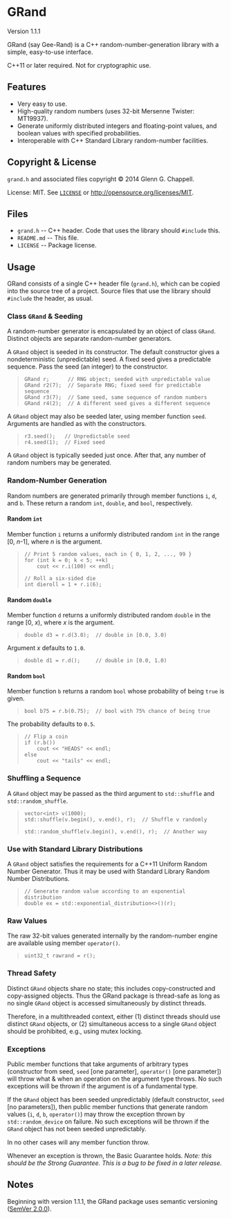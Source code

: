 GRand
=====

Version 1.1.1

GRand (say Gee-Rand) is a C++ random-number-generation library with a
simple, easy-to-use interface.

C++11 or later required. Not for cryptographic use.

Features
--------

* Very easy to use.
* High-quality random numbers (uses 32-bit Mersenne Twister: MT19937).
* Generate uniformly distributed integers and floating-point values, and
  boolean values with specified probabilities.
* Interoperable with C++ Standard Library random-number facilities.

Copyright & License
-------------------

`grand.h` and associated files copyright &copy; 2014 Glenn G. Chappell.

License: MIT. See [`LICENSE`](LICENSE) or
<http://opensource.org/licenses/MIT>.

Files
-----

* `grand.h` -- C++ header. Code that uses the library should `#include`
  this.
* `README.md` -- This file.
* `LICENSE` -- Package license.

Usage
-----

GRand consists of a single C++ header file (`grand.h`), which can be
copied into the source tree of a project. Source files that use the
library should `#include` the header, as usual.

### Class `GRand` & Seeding ###

A random-number generator is encapsulated by an object of class `GRand`.
Distinct objects are separate random-number generators.

A `GRand` object is seeded in its constructor. The default constructor
gives a nondeterministic (unpredictable) seed. A fixed seed gives a
predictable sequence. Pass the seed (an integer) to the constructor.

>     GRand r;      // RNG object; seeded with unpredictable value
>     GRand r2(7);  // Separate RNG; fixed seed for predictable sequence
>     GRand r3(7);  // Same seed, same sequence of random numbers
>     GRand r4(2);  // A different seed gives a different sequence

A `GRand` object may also be seeded later, using member function `seed`.
Arguments are handled as with the constructors.

>     r3.seed();   // Unpredictable seed
>     r4.seed(1);  // Fixed seed

A `GRand` object is typically seeded just once. After that, any number
of random numbers may be generated.

### Random-Number Generation ###

Random numbers are generated primarily through member functions `i`,
`d`, and `b`. These return a random `int`, `double`, and `bool`,
respectively.

#### Random `int` ####

Member function `i` returns a uniformly distributed random `int` in the
range [0, _n_-1], where _n_ is the argument.

>     // Print 5 random values, each in { 0, 1, 2, ..., 99 }
>     for (int k = 0; k < 5; ++k)
>         cout << r.i(100) << endl;
>     
>     // Roll a six-sided die
>     int dieroll = 1 + r.i(6);

#### Random `double` ####

Member function `d` returns a uniformly distributed random `double` in
the range [0, _x_), where _x_ is the argument.

>     double d3 = r.d(3.0);  // double in [0.0, 3.0)

Argument _x_ defaults to `1.0`.

>     double d1 = r.d();     // double in [0.0, 1.0)

#### Random `bool` ####

Member function `b` returns a random `bool` whose probability of being
`true` is given.

>     bool b75 = r.b(0.75);  // bool with 75% chance of being true

The probability defaults to `0.5`.

>     // Flip a coin
>     if (r.b())
>         cout << "HEADS" << endl;
>     else
>         cout << "tails" << endl;

### Shuffling a Sequence ###

A `GRand` object may be passed as the third argument to `std::shuffle`
and `std::random_shuffle`.

>     vector<int> v(1000);
>     std::shuffle(v.begin(), v.end(), r);  // Shuffle v randomly
>
>     std::random_shuffle(v.begin(), v.end(), r);  // Another way

### Use with Standard Library Distributions ###

A `GRand` object satisfies the requirements for a C++11 Uniform Random
Number Generator. Thus it may be used with Standard Library Random
Number Distributions.

>     // Generate random value according to an exponential distribution
>     double ex = std::exponential_distribution<>()(r);

### Raw Values ###

The raw 32-bit values generated internally by the random-number engine
are available using member `operator()`.

>     uint32_t rawrand = r();

### Thread Safety ###

Distinct `GRand` objects share no state; this includes copy-constructed
and copy-assigned objects. Thus the GRand package is thread-safe as long
as no single `GRand` object is accessed simultaneously by distinct
threads.

Therefore, in a multithreaded context, either (1) distinct threads
should use distinct `GRand` objects, or (2) simultaneous access to a
single `GRand` object should be prohibited, e.g., using mutex locking.

### Exceptions ###

Public member functions that take arguments of arbitrary types
(constructor from seed, `seed` [one parameter], `operator()` [one
parameter]) will throw what & when an operation on the argument type
throws. No such exceptions will be thrown if the argument is of a
fundamental type.

If the `GRand` object has been seeded unpredictably (default
constructor, `seed` [no parameters]), then public member functions that
generate random values (`i`, `d`, `b`, `operator()`) may throw the
exception thrown by `std::random_device` on failure. No such exceptions
will be thrown if the `GRand` object has not been seeded unpredictably.

In no other cases will any member function throw.

Whenever an exception is thrown, the Basic Guarantee holds. _Note: this
should be the Strong Guarantee. This is a bug to be fixed in a later
release._

Notes
-----

Beginning with version 1.1.1, the GRand package uses semantic versioning
([SemVer 2.0.0](http://semver.org/spec/v2.0.0.html)).

